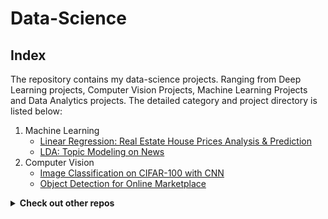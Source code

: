 # Data-Science

## Index
The repository contains my data-science projects. Ranging from Deep Learning projects, Computer Vision Projects, Machine Learning Projects and Data Analytics projects.
The detailed category and project directory is listed below:

1. Machine Learning
   - [Linear Regression: Real Estate House Prices Analysis & Prediction](https://github.com/jiashangliu30/Data-Science/tree/main/Linear%20Regression:%20Real%20Estate%20House%20Prices%20Analysis%20%26%20Prediction)
   - [LDA: Topic Modeling on News](https://github.com/jiashangliu30/Data-Science/tree/main/LDA:%20Topic%20Modeling%20on%20news)
2. Computer Vision
   - [Image Classification on CIFAR-100 with CNN](https://github.com/jiashangliu30/Data-Science/tree/main/Image%20Classification%20on%20CIFAR-100%20with%20CNN)
   - [Object Detection for Online Marketplace](https://github.com/jiashangliu30/Data-Science/tree/main/Object_Detection_tf)


<details><summary><strong>Check out other repos</strong></summary> 
<br>

1. [Product Analysis](https://github.com/jiashangliu30/Product-Analysis)
2. [Tableau Projects](https://public.tableau.com/app/profile/jiashang.liu)

</details>
